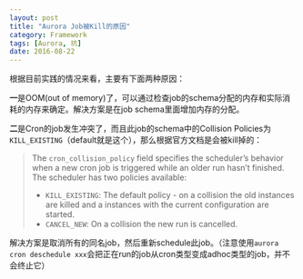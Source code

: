 ```yaml
---
layout: post
title: "Aurora Job被Kill的原因"
category: Framework
tags: [Aurora, 坑]
date: 2016-08-22
---
```


根据目前实践的情况来看，主要有下面两种原因：

**一**是OOM(out of memory)了，可以通过检查job的schema分配的内存和实际消耗的内存来确定。解决方案是在job schema里面增加内存的分配。

**二**是Cron的job发生冲突了，而且此job的schema中的Collision Policies为`KILL_EXISTING`（default就是这个），那么根据官方文档是会被kill掉的：

> The `cron_collision_policy` field specifies the scheduler’s behavior when a new cron job is triggered while an older run hasn’t finished. The scheduler has two policies available:
>
> - `KILL_EXISTING`: The default policy - on a collision the old instances are killed and a instances with the current configuration are started.
> - `CANCEL_NEW`: On a collision the new run is cancelled.

解决方案是取消所有的同名job，然后重新schedule此job。（注意使用`aurora cron deschedule xxx`会把正在run的job从cron类型变成adhoc类型的job，并不会终止它）
